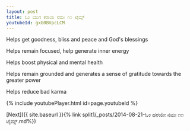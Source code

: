 ```yaml
---
layout: post
title: ಓಂ ಯುಗ ಕರಾಯ ನಮಃ ೧೧ ಟೈಮ್ಸ್
youtubeId: gxG0BVpcLCM
---
```

 
 
Helps get goodness, bliss and peace and God's blessings
 
Helps remain focused, help generate inner energy 
 
Helps boost physical and mental health 
 
Helps remain grounded and generates a sense of gratitude towards the greater power 
 
Helps reduce bad karma
 
 
 
 


{% include youtubePlayer.html id=page.youtubeId %}
 
[Next]({{ site.baseurl }}{% link  split1/_posts/2014-08-21-ಓಂ ಹರಯೇ ನಮಃ ೧೧ ಟೈಮ್ಸ್.md%})
 
